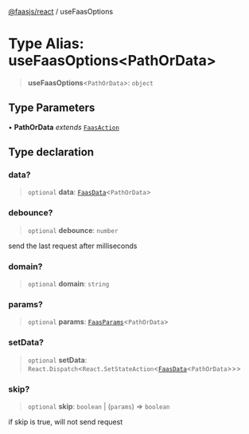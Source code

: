 [@faasjs/react](../README.md) / useFaasOptions

# Type Alias: useFaasOptions\<PathOrData\>

> **useFaasOptions**\<`PathOrData`\>: `object`

## Type Parameters

• **PathOrData** *extends* [`FaasAction`](FaasAction.md)

## Type declaration

### data?

> `optional` **data**: [`FaasData`](FaasData.md)\<`PathOrData`\>

### debounce?

> `optional` **debounce**: `number`

send the last request after milliseconds

### domain?

> `optional` **domain**: `string`

### params?

> `optional` **params**: [`FaasParams`](FaasParams.md)\<`PathOrData`\>

### setData?

> `optional` **setData**: `React.Dispatch`\<`React.SetStateAction`\<[`FaasData`](FaasData.md)\<`PathOrData`\>\>\>

### skip?

> `optional` **skip**: `boolean` \| (`params`) => `boolean`

if skip is true, will not send request
